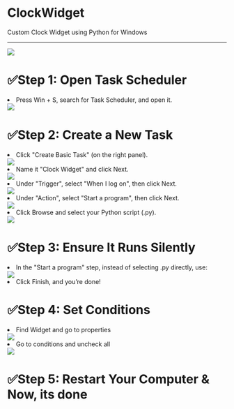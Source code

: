# ClockWidget
Custom Clock Widget using Python for Windows
<hr>
<img src="https://github.com/user-attachments/assets/0554784a-95cd-484e-9363-5cefb4f71325" >
<br>
<h1>✅Step 1: Open Task Scheduler</h1>
<li>Press Win + S, search for Task Scheduler, and open it.</li>
<img src="https://github.com/user-attachments/assets/c6b8a209-c4b9-44de-9715-190b7688ba11" >
<br>
<h1>✅Step 2: Create a New Task</h1>
<li>Click "Create Basic Task" (on the right panel).</li>
<img src="https://github.com/user-attachments/assets/73e42a45-3f03-4447-be49-9ae7e7b98a24" >
<li>Name it "Clock Widget" and click Next.</li>
<img src="https://github.com/user-attachments/assets/d3338ae5-3974-4f6e-a681-58ce229ad4cb">
<li>Under "Trigger", select "When I log on", then click Next.</li>
<img src="https://github.com/user-attachments/assets/6aaed260-431f-45ae-b904-965987946c4e">
<li>Under "Action", select "Start a program", then click Next.</li>
<img src="https://github.com/user-attachments/assets/b811b3ed-939d-42bc-8352-3a2dd3f8ec80">
<li>Click Browse and select your Python script (.py).</li>
<img src="https://github.com/user-attachments/assets/60bc9c3a-d4d8-44e6-b12d-785bb22efdb7">
<br>
<h1>✅Step 3: Ensure It Runs Silently</h1>
<li>In the "Start a program" step, instead of selecting .py directly, use:</li>
<img src="https://github.com/user-attachments/assets/9f57093f-ac49-439b-8187-9ae47aefca4f">
<li>Click Finish, and you’re done!</li>
<h1>✅Step 4: Set Conditions</h1>
<li>Find Widget and go to properties</li>
<img src="https://github.com/user-attachments/assets/c82382f0-8394-4311-bcb3-00ee0e20cbe7">
<li>Go to conditions and uncheck all</li>
<img src="https://github.com/user-attachments/assets/e9083afd-84e4-43b7-9a31-d6d842898b22">
<h1>✅Step 5: Restart Your Computer & Now, its done</h1>
